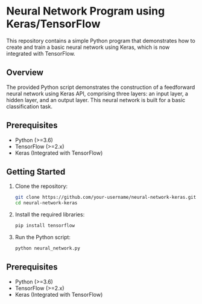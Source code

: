 # Neural Network Program using Keras/TensorFlow

This repository contains a simple Python program that demonstrates how to create and train a basic neural network using Keras, which is now integrated with TensorFlow.

## Overview

The provided Python script demonstrates the construction of a feedforward neural network using Keras API, comprising three layers: an input layer, a hidden layer, and an output layer. This neural network is built for a basic classification task.

## Prerequisites

- Python (>=3.6)
- TensorFlow (>=2.x)
- Keras (Integrated with TensorFlow)

## Getting Started

1. Clone the repository:

   ```bash
   git clone https://github.com/your-username/neural-network-keras.git
   cd neural-network-keras

1. Install the required libraries:

   ```bash
   pip install tensorflow

1. Run the Python script:

   ```bash
   python neural_network.py

## Prerequisites

- Python (>=3.6)
- TensorFlow (>=2.x)
- Keras (Integrated with TensorFlow)

